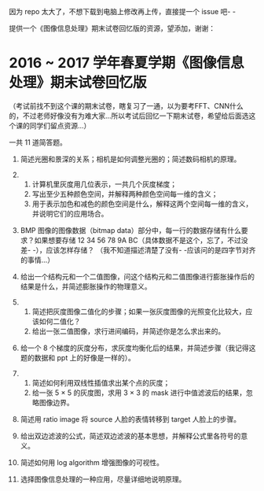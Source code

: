 ﻿因为 repo 太大了，不想下载到电脑上修改再上传，直接提一个 issue 吧- -

提供一个《图像信息处理》期末试卷回忆版的资源，望添加，谢谢：

# 2016 ~ 2017 学年春夏学期《图像信息处理》期末试卷回忆版
（考试前找不到这个课的期末试卷，瞎复习了一通，以为要考FFT、CNN什么的，不过老师好像没有为难大家...所以考试后回忆一下期末试卷，希望给后面选这个课的同学们留点资源...）

一共 11 道简答题。

1. 简述光圈和景深的关系；相机是如何调整光圈的；简述数码相机的原理。

2.
    1. 计算机里灰度用几位表示，一共几个灰度梯度；
    2. 写出至少五种颜色空间，并解释两种颜色空间每一维的含义；
    3. 用于表示加色和减色的颜色空间是什么，解释这两个空间每一维的含义，并说明它们的应用场合。

3. BMP 图像的图像数据（bitmap data）部分中，每一行的数据存储有什么要求？如果想要存储 12 34 56 78 9A BC（具体数据不是这个，忘了，不过没差- -），应该怎样存储？
（我不知道描述清楚了没有- -应该问的是四字节对齐的事情...）

4. 给出一个结构元和一个二值图像，问这个结构元和二值图像进行膨胀操作后的结果是什么，并简述膨胀操作的物理意义。

5. 
    1. 简述把灰度图像二值化的步骤；如果一张灰度图像的光照变化比较大，应该如何二值化？
    2. 给出一张二值图像，求行进间编码，并简述你是怎么求出来的。

6. 给一个 8 个梯度的灰度分布，求灰度均衡化后的结果，并简述步骤（我记得这题的数据和 ppt 上的好像是一样的）。

7. 
    1. 简述如何利用双线性插值求出某个点的灰度；
    2. 给一张 5 × 5 的灰度图，求用 3 × 3 的 mask 进行中值滤波后的结果，忽略图像边界。

8. 简述用 ratio image 将 source 人脸的表情转移到 target 人脸上的步骤。

9. 给出双边滤波的公式，简述双边滤波的基本思想，并解释公式里各符号的意义。

10. 简述如何用 log algorithm 增强图像的可视性。

11. 选择图像信息处理的一种应用，尽量详细地说明原理。